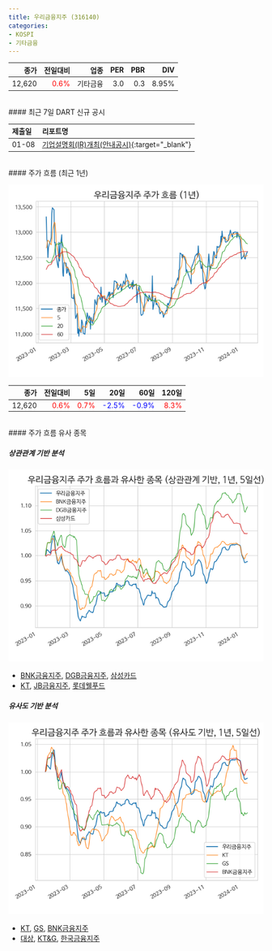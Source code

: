 ```yaml
---
title: 우리금융지주 (316140)
categories:
- KOSPI
- 기타금융
---
```


|**종가**|**전일대비**|**업종**|**PER**|**PBR**|**DIV**|
|-------:|-----------:|-------:|------:|------:|------:|
|12,620|<span style="color: red">0.6%</span>|기타금융|3.0|0.3|8.95%|

<!-- more -->

<br>
#### 최근 7일 DART 신규 공시


|**제출일**|**리포트명**|
|:-----|:-------|
|01-08|[기업설명회(IR)개최(안내공시)](https://dart.fss.or.kr/dsaf001/main.do?rcpNo=20240108800611){:target="_blank"}|

<br>
#### 주가 흐름 (최근 1년)

![316140](/assets/images/stock/316140.png)

|**종가**|**전일대비**|**5일**|**20일**|**60일**|**120일**|
|---:|-------:|--:|---:|---:|----:|
|12,620|<span style="color: red">0.6%</span>|<span style="color: red">0.7%</span>|<span style="color: blue">-2.5%</span>|<span style="color: blue">-0.9%</span>|<span style="color: red">8.3%</span>|

<br>
#### 주가 흐름 유사 종목

##### 상관관계 기반 분석

![316140](/assets/images/stock/316140_corr.png)
- [BNK금융지주](/138930/), [DGB금융지주](/139130/), [삼성카드](/029780/)
- [KT](/030200/), [JB금융지주](/175330/), [롯데웰푸드](/280360/)

##### 유사도 기반 분석

![316140](/assets/images/stock/316140_sim.png)
- [KT](/030200/), [GS](/078930/), [BNK금융지주](/138930/)
- [대상](/001680/), [KT&G](/033780/), [한국금융지주](/071050/)